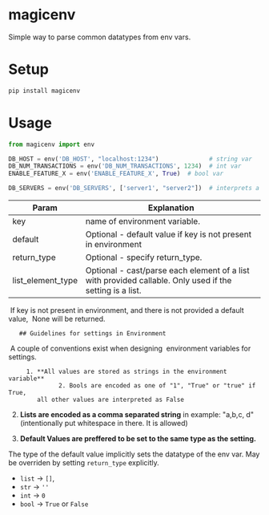 # magicenv
Simple way to parse common datatypes from env vars.


# Setup

```bash
pip install magicenv
```

# Usage
```python
from magicenv import env

DB_HOST = env('DB_HOST', "localhost:1234")              # string var
DB_NUM_TRANSACTIONS = env('DB_NUM_TRANSACTIONS', 1234)  # int var
ENABLE_FEATURE_X = env('ENABLE_FEATURE_X', True)  # bool var

DB_SERVERS = env('DB_SERVERS', ['server1', "server2"])  # interprets a comma separated string as a list

```



| Param             | Explanation                                                  |
| ----------------- | ------------------------------------------------------------ |
| key               | name of environment variable.                                |
| default           | Optional - default value if key is not present in environment |
| return_type       | Optional - specify return_type.                              |
| list_element_type | Optional - cast/parse each element of a list with provided callable. Only used if the setting is a list. |

​        If key is not present in environment, and there is not provided a default value,
​        None will be returned.

       ## Guidelines for settings in Environment
​        A couple of conventions exist when designing
​        environment variables for settings.

         1. **All values are stored as strings in the environment variable**
                  2. Bools are encoded as one of "1", "True" or "true" if True,
            all other values are interpreted as False
         
   2. **Lists are encoded as a comma separated string**
      in example:  "a,b,c,   d"
  (intentionally put whitespace in there. It is allowed)
        

   3. **Default Values are preffered to be set to the same type as the setting.**

  The type of the default value implicitly sets the datatype of the env var.
  May be overriden by setting `return_type` explicitly.

  * `list` -> `[]`, 
  * `str` -> `''`
  *  `int` -> `0` 
  * `bool` -> `True` or `False`